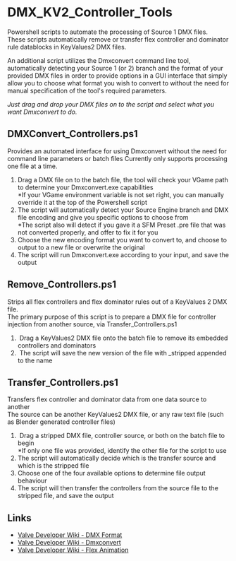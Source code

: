 # DMX_KV2_Controller_Tools
Powershell scripts to automate the processing of Source 1 DMX files. \
These scripts automatically remove or transfer flex controller and dominator rule datablocks in KeyValues2 DMX files.

An additional script utilizes the Dmxconvert command line tool, automatically detecting your Source 1 (or 2) branch and the format of your provided DMX files in order to provide options in a GUI interface that simply allow you to choose what format you wish to convert to without the need for manual specification of the tool's required parameters.

*Just drag and drop your DMX files on to the script and select what you want Dmxconvert to do.*

## DMXConvert_Controllers.ps1
Provides an automated interface for using Dmxconvert without the need for command line parameters or batch files
Currently only supports processing one file at a time.

1. Drag a DMX file on to the batch file, the tool will check your VGame path to determine your Dmxconvert.exe capabilities \
   *If your VGame environment variable is not set right, you can manually override it at the top of the Powershell script
2. The script will automatically detect your Source Engine branch and DMX file encoding and give you specific options to choose from \
   *The script also will detect if you gave it a SFM Preset .pre file that was not converted properly, and offer to fix it for you
3. Choose the new encoding format you want to convert to, and choose to output to a new file or overwrite the original
4. The script will run Dmxconvert.exe according to your input, and save the output

## Remove_Controllers.ps1
Strips all flex controllers and flex dominator rules out of a KeyValues 2 DMX file. \
The primary purpose of this script is to prepare a DMX file for controller injection from another source, via Transfer_Controllers.ps1

1.  Drag a KeyValues2 DMX file onto the batch file to remove its embedded controllers and dominators
2.  The script will save the new version of the file with _stripped appended to the name

## Transfer_Controllers.ps1
Transfers flex controller and dominator data from one data source to another \
The source can be another KeyValues2 DMX file, or any raw text file (such as Blender generated controller files)

1.  Drag a stripped DMX file, controller source, or both on the batch file to begin \
    *If only one file was provided, identify the other file for the script to use
2. The script will automatically decide which is the transfer source and which is the stripped file
3. Choose one of the four available options to determine file output behaviour
4. The script will then transfer the controllers from the source file to the stripped file, and save the output

## Links
- [Valve Developer Wiki - DMX Format](https://developer.valvesoftware.com/wiki/DMX)
- [Valve Developer Wiki - Dmxconvert](https://developer.valvesoftware.com/wiki/Dmxconvert)
- [Valve Developer Wiki - Flex Animation](https://developer.valvesoftware.com/wiki/Flex_animation#DMX_format)

